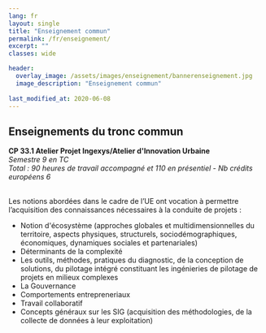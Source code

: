```yaml
---
lang: fr
layout: single
title: "Enseignement commun"
permalink: /fr/enseignement/
excerpt: ""
classes: wide

header:
  overlay_image: /assets/images/enseignement/bannerenseignement.jpg  
  image_description: "Enseignement commun"
  
last_modified_at: 2020-06-08
---
```


## Enseignements du tronc commun  

**CP 33.1 Atelier Projet Ingexys/Atelier d'Innovation Urbaine**  
*Semestre 9 en TC  
Total : 90 heures de travail accompagné et 110 en présentiel - Nb crédits européens 6*  
​

Les notions abordées dans le cadre de l’UE ont vocation à permettre l’acquisition des connaissances nécessaires à la conduite de projets :
- Notion d'écosystème (approches globales et multidimensionnelles du territoire, aspects physiques, structurels, sociodémographiques, économiques, dynamiques sociales et partenariales)
- Déterminants de la complexité 
- Les outils, méthodes, pratiques du diagnostic, de la conception de solutions, du pilotage intégré constituant les ingénieries de pilotage de projets en milieux complexes
- La Gouvernance
- Comportements entrepreneriaux 
- Travail collaboratif 
- Concepts généraux sur les SIG (acquisition des méthodologies, de la collecte de données à leur exploitation) 